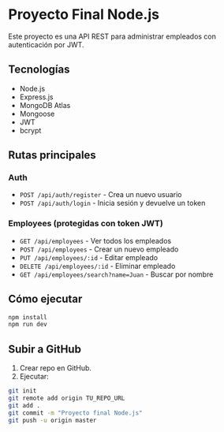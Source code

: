 # Proyecto Final Node.js

Este proyecto es una API REST para administrar empleados con autenticación por JWT.

## Tecnologías
- Node.js
- Express.js
- MongoDB Atlas
- Mongoose
- JWT
- bcrypt

## Rutas principales

### Auth
- `POST /api/auth/register` - Crea un nuevo usuario
- `POST /api/auth/login` - Inicia sesión y devuelve un token

### Employees (protegidas con token JWT)
- `GET /api/employees` - Ver todos los empleados
- `POST /api/employees` - Crear un nuevo empleado
- `PUT /api/employees/:id` - Editar empleado
- `DELETE /api/employees/:id` - Eliminar empleado
- `GET /api/employees/search?name=Juan` - Buscar por nombre

## Cómo ejecutar
```bash
npm install
npm run dev
```

## Subir a GitHub
1. Crear repo en GitHub.
2. Ejecutar:
```bash
git init
git remote add origin TU_REPO_URL
git add .
git commit -m "Proyecto final Node.js"
git push -u origin master
```